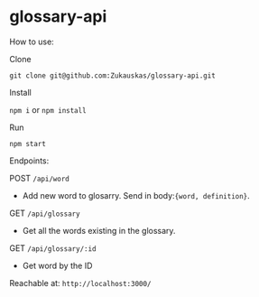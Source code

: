 # glossary-api

How to use:

Clone

`git clone git@github.com:Zukauskas/glossary-api.git`

Install

`npm i`
or
`npm install`

Run

`npm start`

Endpoints:

POST `/api/word`

- Add new word to glosarry. Send in body:`{word, definition}`.

GET `/api/glossary`

- Get all the words existing in the glossary.

GET `/api/glossary/:id`

- Get word by the ID

Reachable at: `http://localhost:3000/`
